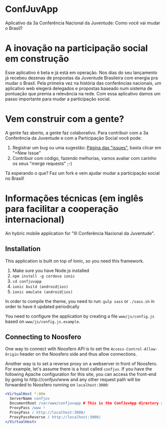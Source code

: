 ConfJuvApp
==========

Aplicativo da 3a Conferência Nacional da Juventude: Como você vai mudar o Brasil?  

# A inovação na participação social em construção

Esse aplicativo é beta e já está em operação. Nos dias do seu lançamento já recebeu dezenas de propostas da Juventude Brasileira com energia pra mudar o Brasil. Pela primeira vez na história das conferências nacionais, um aplicativo web elegerá delegados e propostas baseado num sistema de pontuação que premia a relevância na rede. Com essa aplicativo damos um passo importante para mudar a participação social.

# Vem construir com a gente?

A gente faz aberto, a gente faz colaborativo. Para contribuir com a 3a Conferência da Juventude e com a Participação Social você pode:

1. Registrar um bug ou uma sugestão: [Página das "issues"](https://gitlab.com/participa/confjuvapp/issues), basta clicar em "+New Issue"
2. Contribuir com código, fazendo melhorias, vamos avaliar com carinho os seus "merge requests" ;-)

Tá esperando o que? Faz um fork e vem ajudar mudar a participação social no Brasil!

# Informações técnicas (em inglês para facilitar a cooperação internacional)

An hybric mobile application for "III Conferência Nacional da Juventude".

## Installation

This application is built on top of Ionic, so you need this framework.

1. Make sure you have Node.js installed
2. `npm install -g cordova ionic`
3. `cd confjuvapp`
4. `ionic build (android|ios)`
5. `ionic emulate (android|ios)`

In order to compile the theme, you need to run: `gulp sass` or `./sass.sh` in order to have it updated periodically

You need to configure the application by creating a file `www/js/config.js` based on `www/js/config.js.example`.

## Connecting to Noosfero

One way to connect with Noosfero API is to set the `Access-Control-Allow-Origin` header on the Noosfero side and thus allow connections.

Another way is to set a reverse proxy on a webserver in front of Noosfero. For example, let's assume there is
a host called `confjuv`. If you have the following Apache configuration for this site, you can access the front-end
by going to http://confjuv/www and any other request path will be forwarded to Noosfero running on `localhost:3000`:

```apache
<VirtualHost *:80>
  ServerName confjuv
  DocumentRoot /var/www/confjuvapp # This is the ConfJuvApp directory inside this repository
  ProxyPass /www !
  ProxyPass / http://localhost:3000/
  ProxyPassReverse / http://localhost:3000/
</VirtualHost>
```
